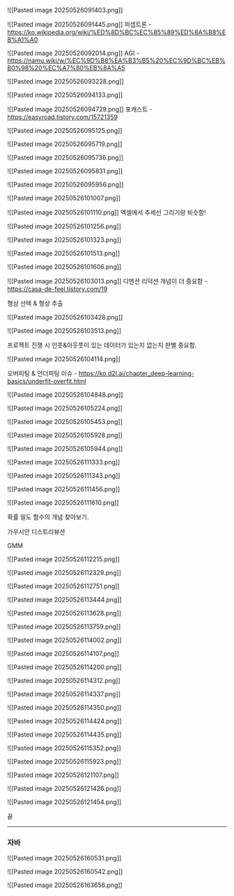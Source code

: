 

![[Pasted image 20250526091403.png]]

![[Pasted image 20250526091445.png]]
퍼셉트론 - https://ko.wikipedia.org/wiki/%ED%8D%BC%EC%85%89%ED%8A%B8%EB%A1%A0

![[Pasted image 20250526092014.png]]
AGI - https://namu.wiki/w/%EC%9D%B8%EA%B3%B5%20%EC%9D%BC%EB%B0%98%20%EC%A7%80%EB%8A%A5

![[Pasted image 20250526093228.png]]

![[Pasted image 20250526094133.png]]

![[Pasted image 20250526094729.png]]
포캐스트 - https://easyroad.tistory.com/15721359

![[Pasted image 20250526095125.png]]

![[Pasted image 20250526095719.png]]

![[Pasted image 20250526095736.png]]

![[Pasted image 20250526095831.png]]

![[Pasted image 20250526095956.png]]

![[Pasted image 20250526101007.png]]

![[Pasted image 20250526101110.png]]
엑셀에서 추세선 그리기랑 비슷함!

![[Pasted image 20250526101256.png]]

![[Pasted image 20250526101323.png]]

![[Pasted image 20250526101513.png]]

![[Pasted image 20250526101606.png]]

![[Pasted image 20250526103013.png]]
디멘션 리덕션 개념이 더 중요함 - https://casa-de-feel.tistory.com/19

형상 선택 & 형상 추출

![[Pasted image 20250526103428.png]]

![[Pasted image 20250526103513.png]]

프로젝트 진행 시 인풋&아웃풋이 있는 데이터가 있는지 없는지 판별 중요함.

![[Pasted image 20250526104114.png]]

오버피팅 & 언더피팅 이슈 - https://ko.d2l.ai/chapter_deep-learning-basics/underfit-overfit.html

![[Pasted image 20250526104848.png]]

![[Pasted image 20250526105224.png]]

![[Pasted image 20250526105453.png]]

![[Pasted image 20250526105928.png]]

![[Pasted image 20250526105944.png]]

![[Pasted image 20250526111333.png]]

![[Pasted image 20250526111343.png]]

![[Pasted image 20250526111456.png]]

![[Pasted image 20250526111610.png]]

확률 밀도 함수의 개념 찾아보기.

가우시안 디스트리뷰션

GMM

![[Pasted image 20250526112215.png]]

![[Pasted image 20250526112329.png]]

![[Pasted image 20250526112751.png]]

![[Pasted image 20250526113444.png]]

![[Pasted image 20250526113628.png]]

![[Pasted image 20250526113759.png]]

![[Pasted image 20250526114002.png]]

![[Pasted image 20250526114107.png]]

![[Pasted image 20250526114200.png]]

![[Pasted image 20250526114312.png]]

![[Pasted image 20250526114337.png]]

![[Pasted image 20250526114350.png]]

![[Pasted image 20250526114424.png]]

![[Pasted image 20250526114435.png]]

![[Pasted image 20250526115352.png]]

![[Pasted image 20250526115923.png]]

![[Pasted image 20250526121107.png]]

![[Pasted image 20250526121426.png]]

![[Pasted image 20250526121454.png]]

끝

-------------------------------

### 자바

![[Pasted image 20250526160531.png]]

![[Pasted image 20250526160542.png]]

![[Pasted image 20250526163656.png]]



















